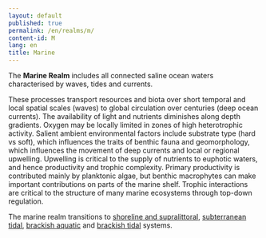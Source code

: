 ```yaml
---
layout: default
published: true
permalink: /en/realms/m/
content-id: M
lang: en
title: Marine
---
```


The **Marine Realm** includes all connected saline ocean waters characterised by waves, tides and currents.

These processes transport resources and biota over short temporal and local spatial scales (waves) to global circulation over centuries (deep ocean currents). The availability of light and nutrients diminishes along depth gradients. Oxygen may be locally limited in zones of high heterotrophic activity. Salient ambient environmental factors include substrate type (hard vs soft), which influences the traits of benthic fauna and geomorphology, which influences the movement of deep currents and local or regional upwelling. Upwelling is critical to the supply of nutrients to euphotic waters, and hence productivity and trophic complexity. Primary productivity is contributed mainly by planktonic algae, but benthic macrophytes can make important contributions on parts of the marine shelf. Trophic interactions are critical to the structure of many marine ecosystems through top-down regulation.

The marine realm transitions to [shoreline and supralittoral](/explore/realms/MT), [subterranean tidal](/explore/realms/SM), [brackish aquatic](/explore/realms/FM) and [brackish tidal](/explore/realms/MFT) systems.
